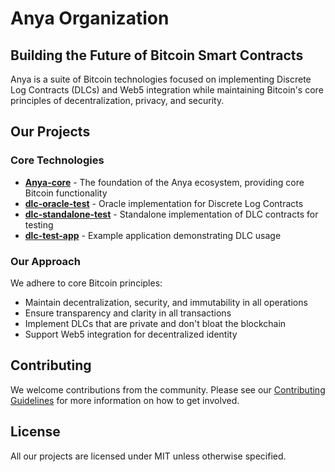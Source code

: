 # Anya Organization

## Building the Future of Bitcoin Smart Contracts

Anya is a suite of Bitcoin technologies focused on implementing Discrete Log Contracts (DLCs) and Web5 integration while maintaining Bitcoin's core principles of decentralization, privacy, and security.

## Our Projects

### Core Technologies

- [**Anya-core**](https://github.com/Anya-org/Anya-core) - The foundation of the Anya ecosystem, providing core Bitcoin functionality
- [**dlc-oracle-test**](https://github.com/Anya-org/dlc-oracle-test) - Oracle implementation for Discrete Log Contracts
- [**dlc-standalone-test**](https://github.com/Anya-org/dlc-standalone-test) - Standalone implementation of DLC contracts for testing
- [**dlc-test-app**](https://github.com/Anya-org/dlc-test-app) - Example application demonstrating DLC usage

### Our Approach

We adhere to core Bitcoin principles:
- Maintain decentralization, security, and immutability in all operations
- Ensure transparency and clarity in all transactions
- Implement DLCs that are private and don't bloat the blockchain
- Support Web5 integration for decentralized identity

## Contributing

We welcome contributions from the community. Please see our [Contributing Guidelines](https://github.com/Anya-org/Anya-core/blob/main/CONTRIBUTING.md) for more information on how to get involved.

## License

All our projects are licensed under MIT unless otherwise specified.
